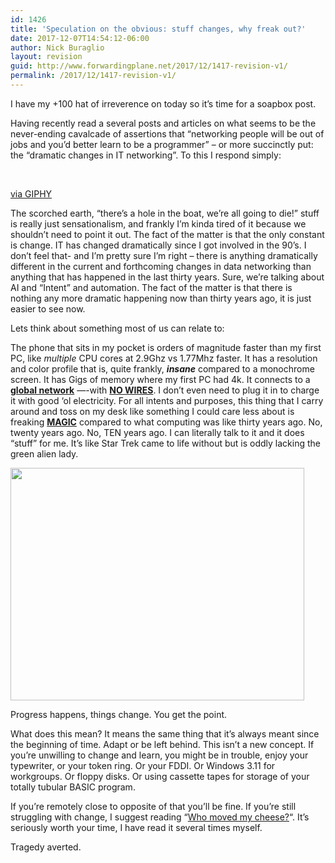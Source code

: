 ```yaml
---
id: 1426
title: 'Speculation on the obvious: stuff changes, why freak out?'
date: 2017-12-07T14:54:12-06:00
author: Nick Buraglio
layout: revision
guid: http://www.forwardingplane.net/2017/12/1417-revision-v1/
permalink: /2017/12/1417-revision-v1/
---
```

I have my +100 hat of irreverence on today so it&#8217;s time for a soapbox post.

Having recently read a several posts and articles on what seems to be the never-ending cavalcade of assertions that &#8220;networking people will be out of jobs and you&#8217;d better learn to be a programmer&#8221; &#8211; or more succinctly put: the &#8220;dramatic changes in IT networking&#8221;. To this I respond simply:

<center>
  <br />
</center>

  
[via GIPHY](https://giphy.com/gifs/duh-my-little-pony-I2GbfS4S53Fss)

The scorched earth, &#8220;there&#8217;s a hole in the boat, we&#8217;re all going to die!&#8221; stuff is really just sensationalism, and frankly I&#8217;m kinda tired of it because we shouldn&#8217;t need to point it out. The fact of the matter is that the only constant is change. IT has changed dramatically since I got involved in the 90&#8217;s. I don&#8217;t feel that- and I&#8217;m pretty sure I&#8217;m right &#8211; there is anything dramatically different in the current and forthcoming changes in data networking than anything that has happened in the last thirty years. Sure, we&#8217;re talking about AI and &#8220;Intent&#8221; and automation. The fact of the matter is that there is nothing any more dramatic happening now than thirty years ago, it is just easier to see now.

Lets think about something most of us can relate to:

The phone that sits in my pocket is orders of magnitude faster than my first PC, like _multiple_ CPU cores at 2.9Ghz vs 1.77Mhz faster. It has a resolution and color profile that is, quite frankly, **_insane_** compared to a monochrome screen. It has Gigs of memory where my first PC had 4k. It connects to a <span style="text-decoration: underline;"><strong>global network</strong></span> &#8212;-with <span style="text-decoration: underline;"><strong>NO WIRES</strong></span>. I don&#8217;t even need to plug it in to charge it with good &#8216;ol electricity. For all intents and purposes, this thing that I carry around and toss on my desk like something I could care less about is freaking <span style="text-decoration: underline;"><strong>MAGIC</strong></span> compared to what computing was like thirty years ago. No, twenty years ago. No, TEN years ago. I can literally talk to it and it does &#8220;stuff&#8221; for me. It&#8217;s like Star Trek came to life without but is oddly lacking the green alien lady.

[<img class="size-full wp-image-1422 aligncenter" src="http://www.forwardingplane.net/wp-content/uploads/2017/12/welcome-to-the-world-of-tomorrow.jpg" alt="" width="470" height="372" />](http://www.forwardingplane.net/wp-content/uploads/2017/12/welcome-to-the-world-of-tomorrow.jpg)

Progress happens, things change. You get the point.

What does this mean? It means the same thing that it&#8217;s always meant since the beginning of time. Adapt or be left behind. This isn&#8217;t a new concept. If you&#8217;re unwilling to change and learn, you might be in trouble, enjoy your typewriter, or your token ring. Or your FDDI. Or Windows 3.11 for workgroups. Or floppy disks. Or using cassette tapes for storage of your totally tubular BASIC program.

If you&#8217;re remotely close to opposite of that you&#8217;ll be fine. If you&#8217;re still struggling with change, I suggest reading &#8220;[Who moved my cheese?](https://www.amazon.com/Moved-Cheese-Spencer-Johnson-M-D/dp/0743582853)&#8220;. It&#8217;s seriously worth your time, I have read it several times myself.

Tragedy averted.